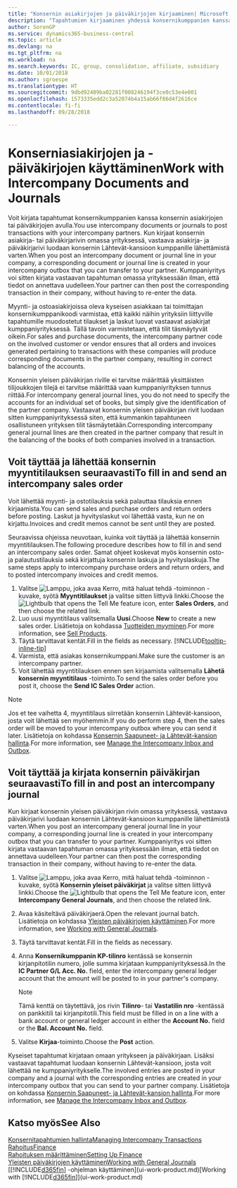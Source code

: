 ```yaml
---
title: "Konsernin asiakirjojen ja päiväkirjojen kirjaaminen| Microsoft Docs"
description: "Tapahtumien kirjaaminen yhdessä konsernikumppanien kanssa konsernin asiakirjojen avulla."
author: SorenGP
ms.service: dynamics365-business-central
ms.topic: article
ms.devlang: na
ms.tgt_pltfrm: na
ms.workload: na
ms.search.keywords: IC, group, consolidation, affiliate, subsidiary
ms.date: 10/01/2018
ms.author: sgroespe
ms.translationtype: HT
ms.sourcegitcommit: 9dbd92409ba02281f008246194f3ce0c53e4e001
ms.openlocfilehash: 1573335edd2c3a52074b4a15ab66f86d4f2616ce
ms.contentlocale: fi-fi
ms.lasthandoff: 09/28/2018

---
```

# <a name="work-with-intercompany-documents-and-journals"></a><span data-ttu-id="1b490-103">Konserniasiakirjojen ja -päiväkirjojen käyttäminen</span><span class="sxs-lookup"><span data-stu-id="1b490-103">Work with Intercompany Documents and Journals</span></span>
<span data-ttu-id="1b490-104">Voit kirjata tapahtumat konsernikumppanien kanssa konsernin asiakirjojen tai päiväkirjojen avulla.</span><span class="sxs-lookup"><span data-stu-id="1b490-104">You use intercompany documents or journals to post transactions with your intercompany partners.</span></span> <span data-ttu-id="1b490-105">Kun kirjaat konsernin asiakirja- tai päiväkirjarivin omassa yrityksessä, vastaava asiakirja- ja päiväkirjarivi luodaan konsernin Lähtevät-kansioon kumppanille lähettämistä varten.</span><span class="sxs-lookup"><span data-stu-id="1b490-105">When you post an intercompany document or journal line in your company, a corresponding document or journal line is created in your intercompany outbox that you can transfer to your partner.</span></span> <span data-ttu-id="1b490-106">Kumppaniyritys voi sitten kirjata vastaavan tapahtuman omassa yrityksessään ilman, että tiedot on annettava uudelleen.</span><span class="sxs-lookup"><span data-stu-id="1b490-106">Your partner can then post the corresponding transaction in their company, without having to re-enter the data.</span></span>

<span data-ttu-id="1b490-107">Myynti- ja ostoasiakirjoissa oleva kyseisen asiakkaan tai toimittajan konsernikumppanikoodi varmistaa, että kaikki näihin yrityksiin liittyville tapahtumille muodostetut tilaukset ja laskut luovat vastaavat asiakirjat kumppaniyrityksessä. Tällä tavoin varmistetaan, että tilit täsmäytyvät oikein.</span><span class="sxs-lookup"><span data-stu-id="1b490-107">For sales and purchase documents, the intercompany partner code on the involved customer or vendor ensures that all orders and invoices generated pertaining to transactions with these companies will produce corresponding documents in the partner company, resulting in correct balancing of the accounts.</span></span>

<span data-ttu-id="1b490-108">Konsernin yleisen päiväkirjan riville ei tarvitse määrittää yksittäisten tilijoukkojen tilejä ei tarvitse määrittää vaan kumppaniyrityksen tunnus riittää.</span><span class="sxs-lookup"><span data-stu-id="1b490-108">For intercompany general journal lines, you do not need to specify the accounts for an individual set of books, but simply give the identification of the partner company.</span></span> <span data-ttu-id="1b490-109">Vastaavat konsernin yleisen päiväkirjan rivit luodaan sitten kumppaniyrityksessä siten, että kummankin tapahtuneen osallistuneen yrityksen tilit täsmäytetään.</span><span class="sxs-lookup"><span data-stu-id="1b490-109">Corresponding intercompany general journal lines are then created in the partner company that result in the balancing of the books of both companies involved in a transaction.</span></span>

## <a name="to-fill-in-and-send-an-intercompany-sales-order"></a><span data-ttu-id="1b490-110">Voit täyttää ja lähettää konsernin myyntitilauksen seuraavasti</span><span class="sxs-lookup"><span data-stu-id="1b490-110">To fill in and send an intercompany sales order</span></span>
<span data-ttu-id="1b490-111">Voit lähettää myynti- ja ostotilauksia sekä palauttaa tilauksia ennen kirjaamista.</span><span class="sxs-lookup"><span data-stu-id="1b490-111">You can send sales and purchase orders and return orders before posting.</span></span> <span data-ttu-id="1b490-112">Laskut ja hyvityslaskut voi lähettää vasta, kun ne on kirjattu.</span><span class="sxs-lookup"><span data-stu-id="1b490-112">Invoices and credit memos cannot be sent until they are posted.</span></span>

<span data-ttu-id="1b490-113">Seuraavissa ohjeissa neuvotaan, kuinka voit täyttää ja lähettää konsernin myyntitilauksen.</span><span class="sxs-lookup"><span data-stu-id="1b490-113">The following procedure describes how to fill in and send an intercompany sales order.</span></span> <span data-ttu-id="1b490-114">Samat ohjeet koskevat myös konsernin osto- ja palautustilauksia sekä kirjattuja konsernin laskuja ja hyvityslaskuja.</span><span class="sxs-lookup"><span data-stu-id="1b490-114">The same steps apply to intercompany purchase orders and return orders, and to posted intercompany invoices and credit memos.</span></span>  

1. <span data-ttu-id="1b490-115">Valitse ![Lamppu, joka avaa Kerro, mitä haluat tehdä -toiminnon](media/ui-search/search_small.png "Kerro, mitä haluat tehdä") -kuvake, syötä **Myyntitilaukset** ja valitse sitten liittyvä linkki.</span><span class="sxs-lookup"><span data-stu-id="1b490-115">Choose the ![Lightbulb that opens the Tell Me feature](media/ui-search/search_small.png "Tell me what you want to do") icon, enter **Sales Orders**, and then choose the related link.</span></span>  
2. <span data-ttu-id="1b490-116">Luo uusi myyntitilaus valitsemalla **Uusi**.</span><span class="sxs-lookup"><span data-stu-id="1b490-116">Choose **New** to create a new sales order.</span></span> <span data-ttu-id="1b490-117">Lisätietoja on kohdassa [Tuotteiden myyminen](sales-how-sell-products.md).</span><span class="sxs-lookup"><span data-stu-id="1b490-117">For more information, see [Sell Products](sales-how-sell-products.md).</span></span>  
3. <span data-ttu-id="1b490-118">Täytä tarvittavat kentät.</span><span class="sxs-lookup"><span data-stu-id="1b490-118">Fill in the fields as necessary.</span></span> [!INCLUDE[tooltip-inline-tip](includes/tooltip-inline-tip_md.md)]
4. <span data-ttu-id="1b490-119">Varmista, että asiakas konsernikumppani.</span><span class="sxs-lookup"><span data-stu-id="1b490-119">Make sure the customer is an intercompany partner.</span></span>
5. <span data-ttu-id="1b490-120">Voit lähettää myyntitilauksen ennen sen kirjaamista valitsemalla **Lähetä konsernin myyntitilaus** -toiminto.</span><span class="sxs-lookup"><span data-stu-id="1b490-120">To send the sales order before you post it, choose the **Send IC Sales Order** action.</span></span>

> [!NOTE]
> <span data-ttu-id="1b490-121">Jos et tee vaihetta 4, myyntitilaus siirretään konsernin Lähtevät-kansioon, josta voit lähettää sen myöhemmin.</span><span class="sxs-lookup"><span data-stu-id="1b490-121">If you do perform step 4, then the sales order will be moved to your intercompany outbox where you can send it later.</span></span> <span data-ttu-id="1b490-122">Lisätietoja on kohdassa [Konsernin Saapuneet- ja Lähtevät-kansion hallinta](intercompany-how-manage-intercompany-inbox.md).</span><span class="sxs-lookup"><span data-stu-id="1b490-122">For more information, see [Manage the Intercompany Inbox and Outbox](intercompany-how-manage-intercompany-inbox.md).</span></span>

## <a name="to-fill-in-and-post-an-intercompany-journal"></a><span data-ttu-id="1b490-123">Voit täyttää ja kirjata konsernin päiväkirjan seuraavasti</span><span class="sxs-lookup"><span data-stu-id="1b490-123">To fill in and post an intercompany journal</span></span>
<span data-ttu-id="1b490-124">Kun kirjaat konsernin yleisen päiväkirjan rivin omassa yrityksessä, vastaava päiväkirjarivi luodaan konsernin Lähtevät-kansioon kumppanille lähettämistä varten.</span><span class="sxs-lookup"><span data-stu-id="1b490-124">When you post an intercompany general journal line in your company, a corresponding journal line is created in your intercompany outbox that you can transfer to your partner.</span></span> <span data-ttu-id="1b490-125">Kumppaniyritys voi sitten kirjata vastaavan tapahtuman omassa yrityksessään ilman, että tiedot on annettava uudelleen.</span><span class="sxs-lookup"><span data-stu-id="1b490-125">Your partner can then post the corresponding transaction in their company, without having to re-enter the data.</span></span>

1. <span data-ttu-id="1b490-126">Valitse ![Lamppu, joka avaa Kerro, mitä haluat tehdä -toiminnon](media/ui-search/search_small.png "Kerro, mitä haluat tehdä") -kuvake, syötä **Konsernin yleiset päiväkirjat** ja valitse sitten liittyvä linkki.</span><span class="sxs-lookup"><span data-stu-id="1b490-126">Choose the ![Lightbulb that opens the Tell Me feature](media/ui-search/search_small.png "Tell me what you want to do") icon, enter **Intercompany General Journals**, and then choose the related link.</span></span>  
2. <span data-ttu-id="1b490-127">Avaa käsiteltävä päiväkirjaerä.</span><span class="sxs-lookup"><span data-stu-id="1b490-127">Open the relevant journal batch.</span></span> <span data-ttu-id="1b490-128">Lisätietoja on kohdassa [Yleisten päiväkirjojen käyttäminen](ui-work-general-journals.md).</span><span class="sxs-lookup"><span data-stu-id="1b490-128">For more information, see [Working with General Journals](ui-work-general-journals.md).</span></span>
3. <span data-ttu-id="1b490-129">Täytä tarvittavat kentät.</span><span class="sxs-lookup"><span data-stu-id="1b490-129">Fill in the fields as necessary.</span></span>
4. <span data-ttu-id="1b490-130">Anna **Konsernikumppanin KP-tilinro** kentässä se konsernin kirjanpitotilin numero, jolle summa kirjataan kumppaniyrityksessä.</span><span class="sxs-lookup"><span data-stu-id="1b490-130">In the **IC Partner G/L Acc. No.** field, enter the intercompany general ledger account that the amount will be posted to in your partner's company.</span></span>

    > [!NOTE]
    > <span data-ttu-id="1b490-131">Tämä kenttä on täytettävä, jos rivin **Tilinro**- tai **Vastatilin nro** -kentässä on pankkitili tai kirjanpitotili.</span><span class="sxs-lookup"><span data-stu-id="1b490-131">This field must be filled in on a line with a bank account or general ledger account in either the **Account No.** field or the **Bal. Account No.** field.</span></span>  
5. <span data-ttu-id="1b490-132">Valitse **Kirjaa**-toiminto.</span><span class="sxs-lookup"><span data-stu-id="1b490-132">Choose the **Post** action.</span></span>

<span data-ttu-id="1b490-133">Kyseiset tapahtumat kirjataan omaan yritykseen ja päiväkirjaan. Lisäksi vastaavat tapahtumat luodaan konsernin Lähtevät-kansioon, josta voit lähettää ne kumppaniyritykselle.</span><span class="sxs-lookup"><span data-stu-id="1b490-133">The involved entries are posted in your company and a journal with the corresponding entries are created in your intercompany outbox that you can send to your partner company.</span></span> <span data-ttu-id="1b490-134">Lisätietoja on kohdassa [Konsernin Saapuneet- ja Lähtevät-kansion hallinta](intercompany-how-manage-intercompany-inbox.md).</span><span class="sxs-lookup"><span data-stu-id="1b490-134">For more information, see [Manage the Intercompany Inbox and Outbox](intercompany-how-manage-intercompany-inbox.md).</span></span>

## <a name="see-also"></a><span data-ttu-id="1b490-135">Katso myös</span><span class="sxs-lookup"><span data-stu-id="1b490-135">See Also</span></span>
[<span data-ttu-id="1b490-136">Konsernitapahtumien hallinta</span><span class="sxs-lookup"><span data-stu-id="1b490-136">Managing Intercompany Transactions</span></span>](intercompany-manage.md)  
[<span data-ttu-id="1b490-137">Rahoitus</span><span class="sxs-lookup"><span data-stu-id="1b490-137">Finance</span></span>](finance.md)  
[<span data-ttu-id="1b490-138">Rahoituksen määrittäminen</span><span class="sxs-lookup"><span data-stu-id="1b490-138">Setting Up Finance</span></span>](finance-setup-finance.md)  
[<span data-ttu-id="1b490-139">Yleisten päiväkirjojen käyttäminen</span><span class="sxs-lookup"><span data-stu-id="1b490-139">Working with General Journals</span></span>](ui-work-general-journals.md)  
<span data-ttu-id="1b490-140">[[!INCLUDE[d365fin](includes/d365fin_md.md)] -ohjelman käyttäminen](ui-work-product.md)</span><span class="sxs-lookup"><span data-stu-id="1b490-140">[Working with [!INCLUDE[d365fin](includes/d365fin_md.md)]](ui-work-product.md)</span></span>

